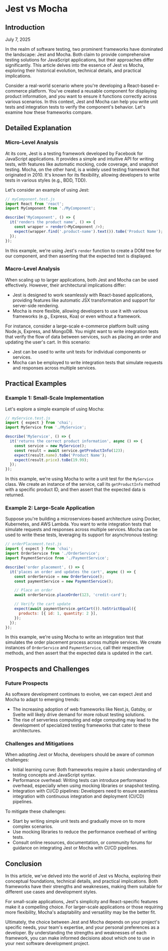 # Jest vs Mocha
## Introduction
July 7, 2025

In the realm of software testing, two prominent frameworks have dominated the landscape: Jest and Mocha. Both claim to provide comprehensive testing solutions for JavaScript applications, but their approaches differ significantly. This article delves into the essence of Jest vs Mocha, exploring their historical evolution, technical details, and practical implications.

Consider a real-world scenario where you're developing a React-based e-commerce platform. You've created a reusable component for displaying product information, and you want to ensure it functions correctly across various scenarios. In this context, Jest and Mocha can help you write unit tests and integration tests to verify the component's behavior. Let's examine how these frameworks compare.

## Detailed Explanation
### Micro-Level Analysis

At its core, Jest is a testing framework developed by Facebook for JavaScript applications. It provides a simple and intuitive API for writing tests, with features like automatic mocking, code coverage, and snapshot testing. Mocha, on the other hand, is a widely used testing framework that originated in 2010. It's known for its flexibility, allowing developers to write tests in various styles (e.g., BDD, TDD).

Let's consider an example of using Jest:
```javascript
// myComponent.test.js
import React from 'react';
import MyComponent from './MyComponent';

describe('MyComponent', () => {
  it('renders the product name', () => {
    const wrapper = render(<MyComponent />);
    expect(wrapper.find('.product-name').text()).toBe('Product Name');
  });
});
```
In this example, we're using Jest's `render` function to create a DOM tree for our component, and then asserting that the expected text is displayed.

### Macro-Level Analysis

When scaling up to larger applications, both Jest and Mocha can be used effectively. However, their architectural implications differ:

* Jest is designed to work seamlessly with React-based applications, providing features like automatic JSX transformation and support for server-side rendering.
* Mocha is more flexible, allowing developers to use it with various frameworks (e.g., Express, Koa) or even without a framework.

For instance, consider a large-scale e-commerce platform built using Node.js, Express, and MongoDB. You might want to write integration tests that verify the flow of data between services, such as placing an order and updating the user's cart. In this scenario:

* Jest can be used to write unit tests for individual components or services.
* Mocha can be employed to write integration tests that simulate requests and responses across multiple services.

## Practical Examples
### Example 1: Small-Scale Implementation

Let's explore a simple example of using Mocha:
```javascript
// myService.test.js
import { expect } from 'chai';
import MyService from './MyService';

describe('MyService', () => {
  it('returns the correct product information', async () => {
    const service = new MyService();
    const result = await service.getProductInfo(123);
    expect(result.name).toBe('Product Name');
    expect(result.price).toBe(19.99);
  });
});
```
In this example, we're using Mocha to write a unit test for the `MyService` class. We create an instance of the service, call its `getProductInfo` method with a specific product ID, and then assert that the expected data is returned.

### Example 2: Large-Scale Application

Suppose you're building a microservices-based architecture using Docker, Kubernetes, and AWS Lambda. You want to write integration tests that simulate requests and responses across multiple services. Mocha can be used to write these tests, leveraging its support for asynchronous testing:
```javascript
// orderPlacement.test.js
import { expect } from 'chai';
import OrderService from './OrderService';
import PaymentService from './PaymentService';

describe('order placement', () => {
  it('places an order and updates the cart', async () => {
    const orderService = new OrderService();
    const paymentService = new PaymentService();

    // Place an order
    await orderService.placeOrder(123, 'credit-card');

    // Verify the cart update
    expect(await paymentService.getCart()).toStrictEqual({
      products: [{ id: 1, quantity: 2 }],
    });
  });
});
```
In this example, we're using Mocha to write an integration test that simulates the order placement process across multiple services. We create instances of `OrderService` and `PaymentService`, call their respective methods, and then assert that the expected data is updated in the cart.

## Prospects and Challenges
### Future Prospects

As software development continues to evolve, we can expect Jest and Mocha to adapt to emerging trends:

* The increasing adoption of web frameworks like Next.js, Gatsby, or Svelte will likely drive demand for more robust testing solutions.
* The rise of serverless computing and edge computing may lead to the development of specialized testing frameworks that cater to these architectures.

### Challenges and Mitigations

When adopting Jest or Mocha, developers should be aware of common challenges:

* Initial learning curve: Both frameworks require a basic understanding of testing concepts and JavaScript syntax.
* Performance overhead: Writing tests can introduce performance overhead, especially when using mocking libraries or snapshot testing.
* Integration with CI/CD pipelines: Developers need to ensure seamless integration with continuous integration and deployment (CI/CD) pipelines.

To mitigate these challenges:

* Start by writing simple unit tests and gradually move on to more complex scenarios.
* Use mocking libraries to reduce the performance overhead of writing tests.
* Consult online resources, documentation, or community forums for guidance on integrating Jest or Mocha with CI/CD pipelines.

## Conclusion

In this article, we've delved into the world of Jest vs Mocha, exploring their conceptual foundations, technical details, and practical implications. Both frameworks have their strengths and weaknesses, making them suitable for different use cases and development styles.

For small-scale applications, Jest's simplicity and React-specific features make it a compelling choice. For larger-scale applications or those requiring more flexibility, Mocha's adaptability and versatility may be the better fit.

Ultimately, the choice between Jest and Mocha depends on your project's specific needs, your team's expertise, and your personal preferences as a developer. By understanding the strengths and weaknesses of each framework, you can make informed decisions about which one to use in your next software development project.